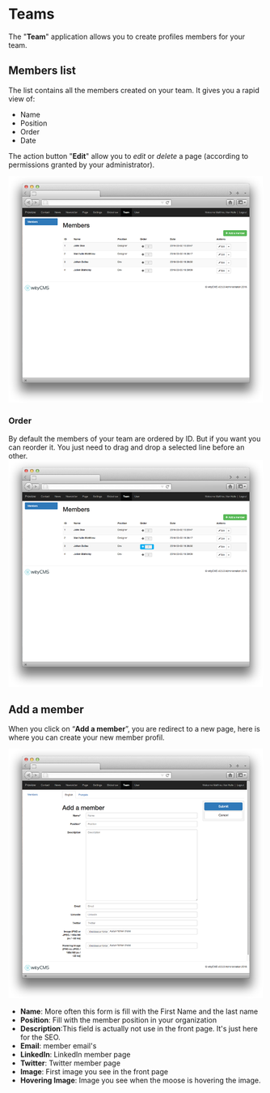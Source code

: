# Teams

The "**Team**" application allows you to create profiles members for your team. 

## Members list

The list contains all the members created on your team. It gives you a rapid view of: 

* Name
* Position
* Order
* Date

The action button "**Edit**" allow you to *edit* or *delete* a page (according to permissions granted by your administrator).

![](team-01.png)
### Order

By default the members of your team are ordered by ID. But if you want you can reorder it. You just need to drag and drop a selected line before an other.
![](team-03.png)

## Add a member

When you click on “**Add a member**”, you are redirect to a new page, here is where you can create your new member profil.

![](team-02.png)

* **Name**: More often this form is fill with the First Name and the last name
* **Position**: Fill with the member position in your organization
* **Description**:This field is actually not use in the front page. It's just here for the SEO.
* **Email**: member email's
* **LinkedIn**: LinkedIn member page
* **Twitter**: Twitter member page
* **Image**: First image you see in the front page
* **Hovering Image**: Image you see when the moose is hovering the image.
 

 
